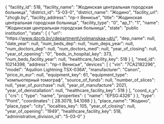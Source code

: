 {
    "facility_id": 518,
    "facility_name": "Жодинская центральная городская больница",
    "district_id": "5-03-0",
    "district_name": "Жодино",
    "facility_url": "zhcgb.by",
    "facility_address": "пр-т Венисье",
    "title": "Жодинская центральная городская больница",
    "facility_type": "0",
    "ap_1": "1",
    "name": "Жодинская центральная городская больница",
    "state": "public institution",
    "stats": [
        {
            "url": "https:\/\/www.dzcrb.by\/department\/volmanskaa-ub\/",
            "dep_name": null,
            "date_year": null,
            "num_beds_dep": null,
            "num_deps_year": null,
            "num_doctors_dep": null,
            "num_doctors_med": null,
            "year_of_closing": null,
            "year_of_opening": "0",
            "beds_in_hospital_key": 373,
            "num_beds_facility_year": null,
            "healthcare_facility_key": 518
        }
    ],
    "med_id": 10214398,
    "address": "пр-т Венисье",
    "devices": [
        {
            "vin": "7CA2182296",
            "model": "Aquilion Lightning TSX-036A",
            "manufacturer": "Canon",
            "price_in_eur": null,
            "equipment_key": 61,
            "equipment_type": "компьютерный томограф",
            "source_of_funds": null,
            "number_of_slices": null,
            "year_of_purchase": null,
            "year_of_manufacture": 2021,
            "year_of_deinstallation": null,
            "healthcare_facility_key": 518
        }
    ],
    "coord_x_y": {
        "crs": {
            "type": "name",
            "properties": {
                "name": "EPSG:4326"
            }
        },
        "type": "Point",
        "coordinates": [
            28.3079,
            54.1088
        ]
    },
    "place_name": "Жодино",
    "place_type": "city",
    "localties_key": 105,
    "year_of_closing": null,
    "year_of_opening": "1949",
    "healthcare_facility_key": 518,
    "administrative_division_id": "5-03-0"
}